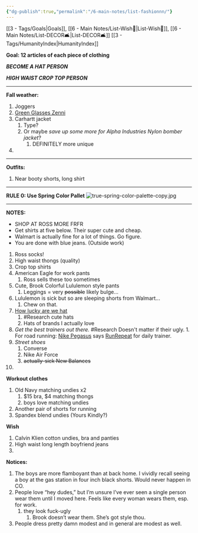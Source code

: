 ```yaml
---
{"dg-publish":true,"permalink":"/6-main-notes/list-fashionnn/"}
---
```


[[3 - Tags/Goals\|Goals]], [[6 - Main Notes/List-Wish🚀\|List-Wish🚀]], [[6 - Main Notes/List-DECOR🛋️\|List-DECOR🛋️]] [[3 - Tags/HumanityIndex\|HumanityIndex]]


**Goal: 12 articles of each piece of clothing**

***BECOME A HAT PERSON***

***HIGH WAIST CROP TOP PERSON***

- - -

**Fall weather:** 
1. Joggers
2. [Green Glasses Zenni](https://www.zennioptical.com/p/womens-acetate-round-eyeglass-frames/6628/662824)
3. Carhartt jacket 
	1. Type?
	2. Or maybe *save up some more for Alpha Industries Nylon bomber jacket*? 
		1. DEFINITELY more unique
4. 


- - - 

**Outfits:**
1. Near booty shorts, long shirt


- - -


**RULE 0: Use Spring Color Pallet** 
![true-spring-color-palette-copy.jpg](/img/user/Z-Images/true-spring-color-palette-copy.jpg)

- - -


**NOTES:**
- SHOP AT ROSS MORE FRFR
- Get shirts at five below. Their super cute and cheap.
- Walmart is actually fine for a lot of things. Go figure.
- You are done with blue jeans. (Outside work)


1. Ross socks! 
2. High waist thongs (quality)
3. Crop top shirts
4. American Eagle for work pants
	1. Ross sells these too sometimes
5. Cute, Brook Colorful Lululemon style pants
	1. Leggings = very ~~possible~~ likely bulge…
6. Lululemon is sick but so are sleeping shorts from Walmart... 
	1. Chew on that. 
7. [How lucky are we hat](https://www.altardstate.com/as/sale/sale-accessories/how-lucky-are-we-camo-trucker-hat/001796_LCAP5090-0318.html)
	1. #Research cute hats
	2. Hats of brands I actually love
8. *Get the best trainers out there.* #Research Doesn't matter if their ugly.
		1. For road running: [Nike Pegasus](https://www.nike.com/t/pegasus-41-mens-road-running-shoes-LMhfRGdO/FD2722-801) says [RunRepeat](https://runrepeat.com/guides/best-road-running-shoes) for daily trainer.
9. *Street shoes*
	1. Converse
	2. Nike Air Force
	3. ~~actually-sick New Balances~~
10. 


**Workout clothes** 
1. Old Navy matching undies x2
	1. $15 bra, $4 matching thongs
	2. boys love matching undies
2. Another pair of shorts for running
3. Spandex blend undies (Yours Kindly?)


**Wish**
1. Calvin Klien cotton undies, bra and panties
2. High waist long length boyfriend jeans
3. 



**Notices:**
1. The boys are more flamboyant than at back home. I vividly recall seeing a boy at the gas station in four inch black shorts. Would never happen in CO. 
2. People love “hey dudes,” but I’m unsure I’ve ever seen a single person wear them until I moved here. Feels like every woman wears them, esp. for work.
	1. they look fuck-ugly
		1. Brook doesn’t wear them. She’s got style thou.
3. People dress pretty damn modest and in general are modest as well.